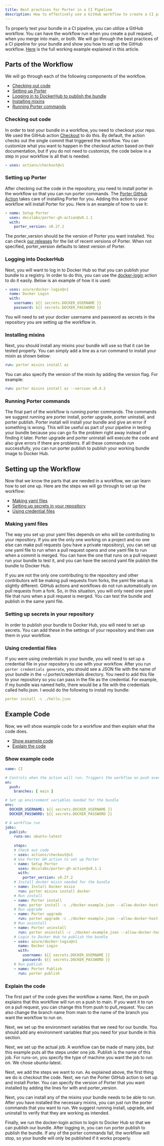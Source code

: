 ```yaml
---
title: Best practices for Porter in a CI Pipeline
description: How to effectively use a GitHub workflow to create a CI pipeline using Porter.
---
```


To properly test your bundle in a CI pipeline, you can utilize a GitHub workflow. 
You can have the workflow run when you create a pull request, when you merge into 
main, or both. We will go through the best practices of a CI pipeline for your 
bundle and show you how to set up the GitHub workflow. [Here](https://github.com/gaurimadhok/porter-pipeline/blob/master/.github/workflows/publish.yaml) is the full working example explained in this article.

## Parts of the Workflow

We will go through each of the following components of the workflow. 

* [Checking out code](#checking-out-code)
* [Setting up Porter](#setting-up-porter)
* [Logging in to DockerHub to publish the bundle](#logging-into-dockerhub)
* [Installing mixins](#installing-mixins)
* [Running Porter commands](#running-porter-commands)

### Checking out code
In order to test your bundle in a workflow, you need to checkout your repo. We 
used the GitHub action [Checkout](https://github.com/actions/checkout) to do this. 
By default, the action checks out the single commit that triggered the workflow. You
can customize what you want to happen in the checkout action based on their documentation, 
but if you do not need to customize, the code below in a step in your workflow is all that 
is needed.
````yaml
- uses: actions/checkout@v1
````

### Setting up Porter
After checking out the code in the repository, you need to install porter in the workflow
so that you can run porter commands. The [Porter GitHub Action](https://github.com/deislabs/porter-gh-action) takes care of installing Porter for you. Adding this 
action to your workflow will install Porter for you. Here is an example of how to use it:
````yaml
- name: Setup Porter
  uses: deislabs/porter-gh-action@v0.1.1
  with:
    porter_version: v0.27.2
````
The porter_version should be the version of Porter you want installed. You can check [our releases](https://github.com/deislabs/porter) for the list of recent versions of Porter. When not specified, porter_version defaults to latest version of Porter. 

### Logging into DockerHub
Next, you will want to log in to Docker Hub so that you can publish your bundle to a registry. 
In order to do this, you can use the [docker-login](https://github.com/Azure/docker-login) action
to do it easily. Below is an example of how it is used:
````yaml
- uses: azure/docker-login@v1
  name: Docker Login
  with:
    username: ${{ secrets.DOCKER_USERNAME }}
    password: ${{ secrets.DOCKER_PASSWORD }}
````
You will need to set your docker username and password as secrets in the repository you are setting up the workflow in.

### Installing mixins
Next, you should install any mixins your bundle will use so that it can be tested properly. You
can simply add a line as a run command to install your mixin as shown below:
````yaml
run: porter mixins install az
````
You can also specify the version of the mixin by adding the version flag. For example:
````yaml
run: porter mixins install az --version v0.4.2
````

### Running Porter commands
The final part of the workflow is running porter commands. The commands we suggest running are porter install, porter upgrade, porter uninstall, and porter publish. Porter install will install your bundle and give an error if something is wrong. This will be useful as part of your pipeline in testing your bundle because you can go fix the problem right away instead of finding it later. Porter upgrade and porter uninstall will execute the code and also give errors if there are problems. If all these commands run successfully, you can run porter publish to publish your working bundle image to Docker Hub. 

## Setting up the Workflow
Now that we know the parts that are needed in a workflow, we can learn how to set one up. Here are the steps we will go through to set up the workflow: 

* [Making yaml files](#making-yaml-files)
* [Setting up secrets in your repository](#setting-up-secrets-in-your-repository)
* [Using credential files](#using-credential-files)

### Making yaml files
The way you set up your yaml files depends on who will be contributing to your repository. If you are the only one working on a project and no one else can make pull requests (you have a private repository), you can set up one yaml file to run when a pull request opens and one yaml file to run when a commit is merged. You can have the one that runs on a pull request run your bundle to test it, and you can have the second yaml file publish the bundle to Docker Hub. 

If you are not the only one contributing to the repository and other contributors will be making pull requests from forks, the yaml file setup is slightly different. GitHub actions and workflows do not run automatically on pull requests from a fork. So, in this situation, you will only need one yaml file that runs when a pull request is merged. You can test the bundle and publish in the same yaml file.  

### Setting up secrets in your repository
In order to publish your bundle to Docker Hub, you will need to set up secrets. You can add these in the settings of your repository and then use them in your workflow.

### Using credential files
If you were using credentials in your bundle, you will need to set up a credential file in your repository to use with your workflow. After you run `porter credentials generate`, you should see a JSON file with the name of your bundle in the ~/.porter/credentials directory. You need to add this file to your repository so you can pass in the file as the credential. For example, if my bundle was named hello, there would be a file with the credentials called hello.json. I would do the following to install my bundle:
```yaml
porter install -c ./hello.json
```

## Example Code

Now, we will show example code for a workflow and then explain what the code does.

* [Show example code](#show-example-code)
* [Explain the code](#explain-the-code)

### Show example code
```yaml
name: CI

# Controls when the action will run. Triggers the workflow on push event for the master branch
on:
  push:
    branches: [ main ]

# Set up environment variables needed for the bundle
env:
  DOCKER_USERNAME: ${{ secrets.DOCKER_USERNAME }}
  DOCKER_PASSWORD: ${{ secrets.DOCKER_PASSWORD }}

# A workflow run
jobs:
  publish: 
    runs-on: ubuntu-latest
    
    steps: 
    # Check out code
    - uses: actions/checkout@v1
    # Use Porter GH action to set up Porter
    - name: Setup Porter
      uses: deislabs/porter-gh-action@v0.1.1
      with:
        porter_version: v0.27.2
    # Install docker mixin needed for the bundle
    - name: Install Docker mixin
      run: porter mixins install docker
    # Run install
    - name: Porter install
      run: porter install -c ./docker-example.json --allow-docker-host-access
    # Run upgrade
    - name: Porter upgrade
      run: porter upgrade -c ./docker-example.json --allow-docker-host-access
    # Run uninstall
    - name: Porter uninstall
      run: porter uninstall -c ./docker-example.json --allow-docker-host-access
    # Login to Docker Hub to publish the bundle
    - uses: azure/docker-login@v1
      name: Docker Login
      with:
        username: ${{ secrets.DOCKER_USERNAME }}
        password: ${{ secrets.DOCKER_PASSWORD }}
    # Run publish
    - name: Porter Publish
      run: porter publish
```

### Explain the code
The first part of the code gives the workflow a name. Next, the on push explains that this workflow will run on a push to main. If you want it to run on a pull request, you can change this from push to pull_request. You can also change the branch name from main to the name of the branch you want the workflow to run on. 

Next, we set up the environment variables that we need for our bundle. You should add any environment variables that you need for your bundle in this section. 

Next, we set up the actual job. A workflow can be made of many jobs, but this example puts all the steps under one job. Publish is the name of this job. For runs-on, you specify the type of machine you want the job to run on. We chose ubuntu-latest. 

Next, we add the steps we want to run. As explained above, the first thing we do is checkout the code. Next, we run the Porter GitHub action to set up and install Porter. You can specify the version of Porter that you want installed by adding the lines for with and porter_version. 

Next, you can install any of the mixins your bundle needs to be able to run. After you have installed the necessary mixins, you can just run the porter commands that you want to run. We suggest running install, upgrade, and uninstall to verify that they are working as intended. 

Finally, we run the docker-login action to login to Docker Hub so that we can publish our bundle. After logging in, you can run porter publish to publish the bundle. If any of the porter commands fail, the workflow will stop, so your bundle will only be published if it works properly.
